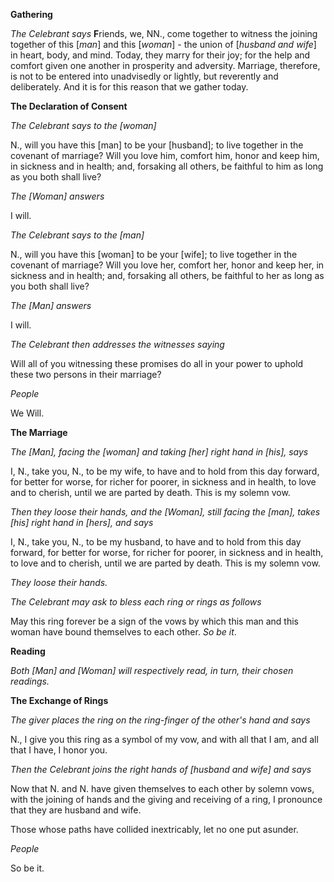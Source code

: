 **Gathering**

_The Celebrant says_ **F**riends, we, NN., come together to witness the joining together of this [_man_] and
this [_woman_] - the union of [_husband and wife_] in heart, body, and mind. Today, 
they marry for their joy; for the help and comfort given one another in 
prosperity and adversity. Marriage, therefore, is not to be entered into 
unadvisedly or lightly, but reverently and deliberately. And it is for this reason that we
gather today.

**The Declaration of Consent**

_The Celebrant says to the [woman]_

N., will you have this [man] to be your [husband]; to live
together in the covenant of marriage? Will you love him,
comfort him, honor and keep him, in sickness and in health;
and, forsaking all others, be faithful to him as long as you
both shall live?

_The [Woman] answers_

I will.

_The Celebrant says to the [man]_

N., will you have this [woman] to be your [wife]; to live
together in the covenant of marriage? Will you love her,
comfort her, honor and keep her, in sickness and in health;
and, forsaking all others, be faithful to her as long as you
both shall live?

_The [Man] answers_

I will.

_The Celebrant then addresses the witnesses saying_

Will all of you witnessing these promises do all in your
power to uphold these two persons in their marriage?

_People_

We Will.

**The Marriage**

_The [Man], facing the [woman] and taking [her] right hand in [his], says_

I, N., take you, N., to be my wife, to have and to hold from this day forward, for better for worse,
for richer for poorer, in sickness and in health, to love and to
cherish, until we are parted by death. This is my solemn vow.

_Then they loose their hands, and the [Woman], still facing the [man], takes
[his] right hand in [hers], and says_

I, N., take you, N., to be my husband,
to have and to hold from this day forward, for better for
worse, for richer for poorer, in sickness and in health, to love
and to cherish, until we are parted by death. This is my
solemn vow.

_They loose their hands._

_The Celebrant may ask to bless each ring or rings as follows_

May this ring forever be a sign of the vows by which
this man and this woman have bound themselves to each
other. _So be it_.

**Reading**

_Both [Man] and [Woman] will respectively read, in turn, their chosen readings._

**The Exchange of Rings**

_The giver places the ring on the ring-finger of the other's hand and says_

N., I give you this ring as a symbol of my vow, and with all
that I am, and all that I have, I honor you.

_Then the Celebrant joins the right hands of [husband and wife] and says_

Now that N. and N. have given themselves to each other by
solemn vows, with the joining of hands and the giving and
receiving of a ring, I pronounce that they are husband
and wife.

Those whose paths have collided inextricably, let no one put asunder.

_People_	

So be it.



